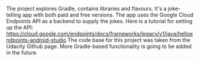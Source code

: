 The project explores Gradle, contains libraries and flavours. It's a joke-telling app with both paid and free versions. 
The app uses the Google Cloud Endpoints API as a backend to supply the jokes. Here is a tutorial for setting up the API:
https://cloud.google.com/endpoints/docs/frameworks/legacy/v1/java/helloendpoints-android-studio 
The code base for this project was taken from the Udacity Github page.
More Gradle-based functionality is going to be added in the future.
